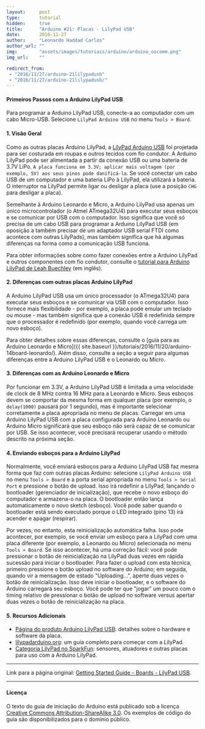 ```yaml
---
layout:     post
type:       tutorial
hidden:     true
title:      "Arduino #21: Placas - LilyPad USB"
date:       2016-11-27
author:     "Leonardo Haddad Carlos"
author_url: ""
img:        "assets/images/tutoriais/arduino/arduino_oscomm.png"
img_url:    ""

redirect_from:
 - "2016/11/27/arduino-21lilypadusb"
 - "2016/11/27/arduino-21lilypadusb/"
---
```


#### Primeiros Passos com a Arduino LilyPad USB

Para programar a Arduino LilyPad USB, conecte-a ao computador com um cabo Micro-USB. Selecione `LilyPad Arduino USB` no menu `Tools > Board`.

#### 1. Visão Geral

Como as outras placas Arduino LilyPad, a [LilyPad Arduino USB](https://www.arduino.cc/en/Main/ArduinoBoardLilyPadUSB) foi projetada para ser costurada em roupas e outros tecidos com fio condutor. A Arduino LilyPad pode ser alimentada a partir da conexão USB ou uma bateria de 3.7V LiPo. `A placa funciona em 3.3V; aplicar mais voltagem (por exemplo, 5V) aos seus pinos pode danificá-la`. Se você conectar um cabo USB de um computador e uma bateria LiPo à LilyPad, ela utilizará a bateria. O interruptor na LilyPad permite ligar ou desligar a placa (use a posição `CHG` para desligar a placa).

Semelhante à Arduino Leonardo e Micro, a Arduino LilyPad usa apenas um único microcontrolador (o Atmel ATmega32U4) para executar seus esboços e se comunicar por USB com o computador. Isso significa que você só precisa de um cabo USB para programar a Arduino LilyPad USB (em oposição a também precisar de um adaptador USB serial FTDI como acontece com outras LilyPads), mas também significa que há algumas diferenças na forma como a comunicação USB funciona.

Para obter informações sobre como fazer conexões entre a Arduino LilyPad e outros componentes com fio condutor, consulte o [tutorial para Arduino LilyPad de Leah Buechley](http://web.media.mit.edu/~leah/LilyPad/) (em inglês).

#### 2. Diferenças com outras placas Arduino LilyPad

A Arduino LilyPad USB usa um único processador (o ATmega32U4) para executar seus esboços e se comunicar via USB com o computador. Isso fornece mais flexibilidade - por exemplo, a placa pode emular um teclado ou mouse - mas também significa que a conexão USB é redefinida sempre que o processador é redefinido (por exemplo, quando você carrega um novo esboço).

Para obter detalhes sobre essas diferenças, consulte o [guia para as Arduino Leonardo e Micro]({{ site.baseurl }}/tutoriais/2016/11/20/arduino-14board-leonardo/). Além disso, consulte a seção a seguir para algumas diferenças entre a Arduino LilyPad USB e o Leonardo ou Micro.

#### 3. Diferenças com as Arduino Leonardo e Micro

Por funcionar em 3.3V, a Arduino LilyPad USB é limitada a uma velocidade de clock de 8 MHz contra 16 MHz para a Leonardo e Micro. Seus esboços devem se comportar da mesma forma em qualquer placa (por exemplo, o `delay(1000)` pausará por 1 segundo), mas é importante selecionar corretamente a placa apropriada no menu de placas. Carregar em uma Arduino LilyPad USB com a placa configurada para Arduino Leonardo ou Arduino Micro significará que seu esboço não será capaz de se comunicar por USB. Se isso acontecer, você precisará recuperar usando o método descrito na próxima seção.

#### 4. Enviando esboços para a Arduino LilyPad

Normalmente, você enviará esboços para a Arduino LilyPad USB faz mesma forma que faz com outras placas Arduino: selecione `LilyPad Arduino USB` no menu `Tools > Board` e a porta serial apropriada no menu `Tools > Serial Port` e pressione o botão de upload. Isso irá redefinir a LilyPad, lançando o bootloader (gerenciador de inicialização), que recebe o novo esboço do computador e armazena-o na placa. O bootloader então lança automaticamente o novo sketch (esboço). Você pode saber quando o bootloader está sendo executado porque o LED integrado (pino 13) irá acender e apagar (respirar).

Por vezes, no entanto, esta reinicialização automática falha. Isso pode acontecer, por exemplo, se você enviar um esboço para a LilyPad com uma placa diferente (por exemplo, a Leonardo ou Micro) selecionada no menu `Tools > Board`. Se isso acontecer, há uma correção fácil: você pode pressionar o botão de reinicialização na LilyPad duas vezes em rápida sucessão para iniciar o bootloader. Para fazer o upload com esta técnica, primeiro pressione o botão upload no software do Arduino; em seguida, quando vir a mensagem de estado "Uploading...", aperte duas vezes o botão de reinicialização. Isso deve iniciar o bootloader, e o software do Arduino carregará seu esboço. Você pode ter que "jogar" um pouco com o timing relativo de pressionar o botão de upload no software versus apertar duas vezes o botão de reinicialização na placa.

#### 5. Recursos Adicionais

- [Página do produto Arduino LilyPad USB](https://www.arduino.cc/en/Main/ArduinoBoardLilyPadUSB): detalhes sobre o hardware e software da placa.
- [lilypadarduino.org](http://lilypadarduino.org/): um guia completo para começar com a LilyPad.
- [Categoria LilyPad no SparkFun](https://www.sparkfun.com/categories/135): sensores, atuadores e outras placas para uso com a Arduino LilyPad.

----

Link para a página original: [Getting Started Guide - Boards - LilyPad USB](https://www.arduino.cc/en/Guide/ArduinoLilyPadUSB).

----

#### Licença

O texto do guia de iniciação do Arduino está publicado sob a licença [Creative Commons Attribution-ShareAlike 3.0](https://creativecommons.org/licenses/by-sa/3.0). Os exemplos de código do guia são disponibilizados para o domínio público.
